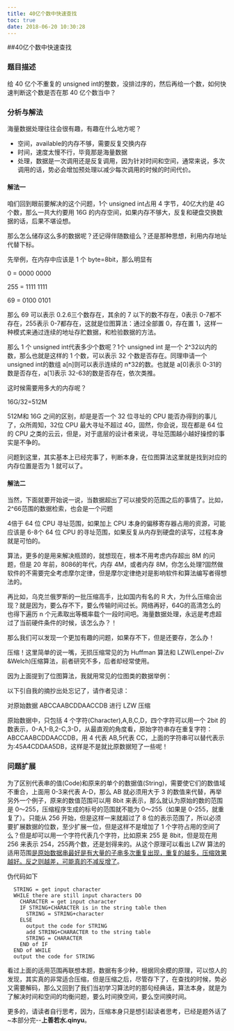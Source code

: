```yaml
---
title: 40亿个数中快速查找
toc: true
date: 2018-06-20 10:30:28
---
```

##40亿个数中快速查找


### 题目描述

给 40 亿个不重复的 unsigned int的整数，没排过序的，然后再给一个数，如何快速判断这个数是否在那 40 亿个数当中？

### 分析与解法

海量数据处理往往会很有趣，有趣在什么地方呢？

* 空间，available的内存不够，需要反复交换内存
* 时间，速度太慢不行，毕竟那是海量数据
* 处理，数据是一次调用还是反复调用，因为针对时间和空间，通常来说，多次调用的话，势必会增加预处理以减少每次调用的时候的时间代价。

#### 解法一

咱们回到眼前要解决的这个问题，1个 unsigned int占用 4 字节，40亿大约是 4G 个数，那么一共大约要用 16G 的内存空间，如果内存不够大，反复和硬盘交换数据的话，后果不堪设想。

那么怎么储存这么多的数据呢？还记得伴随数组么？还是那种思想，利用内存地址代替下标。

先举例，在内存中应该是 1 个 byte=8bit，那么明显有

0   = 0000 0000

255 = 1111 1111

69  = 0100 0101

那么 69 可以表示 0.2.6三个数存在，其余的 7 以下的数不存在，0表示 0-7都不存在，255表示 0-7都存在，这就是位图算法：通过全部置 0，存在置 1，这样一种模式来通过连续的地址存贮数据，和检验数据的方法。

那么 1 个 unsigned int代表多少个数呢？1个 unsigned int 是一个 2^32以内的数，那么也就是这样的 1 个数，可以表示 32 个数是否存在。同理申请一个 unsigned int的数组 a[n]则可以表示连续的 n*32的数。也就是 a[0]表示 0-31的数是否存在，a[1]表示 32-63的数是否存在，依次类推。

这时候需要用多大的内存呢？

16G/32=512M

512M和 16G 之间的区别，却是是否一个 32 位寻址的 CPU 能否办得到的事儿了，众所周知，32位 CPU 最大寻址不超过 4G，固然，你会说，现在都是 64 位的 CPU 之类的云云，但是，对于底层的设计者来说，寻址范围越小越好操控的事实是不争的。

问题到这里，其实基本上已经完事了，判断本身，在位图算法这里就是找到对应的内存位置是否为 1 就可以了。

#### 解法二

当然，下面就要开始说一说，当数据超出了可以接受的范围之后的事情了。比如， 2^66范围的数据检索，也会是一个问题

4倍于 64 位 CPU 寻址范围，如果加上 CPU 本身的偏移寄存器占用的资源，可能应该是 6-8个 64 位 CPU 的寻址范围，如果反复从内存到硬盘的读写，过程本身就是可怕的。

算法，更多的是用来解决瓶颈的，就想现在，根本不用考虑内存超出 8M 的问题，但是 20 年前，8086的年代，内存 4M，或者内存 8M，你怎么处理?固然做软件的不需要完全考虑摩尔定律，但是摩尔定律绝对是影响软件和算法编写者得想法的。

再比如，乌克兰俄罗斯的一批压缩高手，比如国内有名的 R 大，为什么压缩会出现？就是因为，要么存不下，要么传输时间过长。网络再好，64G的高清怎么的也得下遍历 n 个元素取出等概率载个一段时间吧。海量数据处理，永远是考虑超过了当前硬件条件的时候，该怎么办？！

那么我们可以发现一个更加有趣的问题，如果存不下，但是还要存，怎么办！

压缩！这里简单的说一嘴，无损压缩常见的为 Huffman 算法和 LZW(Lenpel-Ziv &Welch)压缩算法，前者研究不多，后者却经常使用。

因为上面提到了位图算法，我就用常见的位图类的数据举例：

以下引自我的摘抄出处忘记了，请作者见谅：

对原始数据 ABCCAABCDDAACCDB 进行 LZW 压缩

原始数据中，只包括 4 个字符(Character),A,B,C,D，四个字符可以用一个 2bit 的数表示，0-A,1-B,2-C,3-D，从最直观的角度看，原始字符串存在重复字符：ABCCAABCDDAACCDB，用 4 代表 AB,5代表 CC，上面的字符串可以替代表示为:45A4CDDAA5DB，这样是不是就比原数据短了一些呢！

### 问题扩展

为了区别代表串的值(Code)和原来的单个的数据值(String)，需要使它们的数值域不重合，上面用 0-3来代表 A-D，那么 AB 就必须用大于 3 的数值来代替，再举另外一个例子，原来的数值范围可以用 8bit 来表示，那么就认为原始的数的范围是 0～255，压缩程序生成的标号的范围就不能为 0～255（如果是 0-255，就重复了）。只能从 256 开始，但是这样一来就超过了 8 位的表示范围了，所以必须要扩展数据的位数，至少扩展一位，但是这样不是增加了 1 个字符占用的空间了么？但是却可以用一个字符代表几个字符，比如原来 255 是 8bit，但是现在用 256 来表示 254，255两个数，还是划得来的。从这个原理可以看出 LZW 算法的适用范围<u>是原始数据串最好是有大量的子串多次重复出现，重复的越多，压缩效果越好。反之则越差，可能真的不减反增了</u>。

伪代码如下
```
  STRING = get input character
  WHILE there are still input characters DO
    CHARACTER = get input character
    IF STRING+CHARACTER is in the string table then
      STRING = STRING+character
    ELSE
      output the code for STRING
      add STRING+CHARACTER to the string table
      STRING = CHARACTER
    END of IF
  END of WHILE
  output the code for STRING 
```

看过上面的适用范围再联想本题，数据有多少种，根据同余模的原理，可以惊人的发现，其实真的非常适合压缩，但是压缩之后，尽管存下了，在查找的时候，势必又需要解码，那么又回到了我们当初学习算法时的那句经典话，算法本身，就是为了解决时间和空间的均衡问题，要么时间换空间，要么空间换时间。

更多的，请读者自行思考，因为，压缩本身只是想引起读者思考，已经是题外话了~本部分完--__上善若水.qinyu__。
